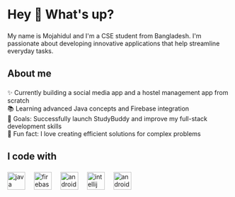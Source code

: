 <h1 align="left">Hey 👋 What's up?</h1>

###

<p align="left">My name is Mojahidul and I'm a CSE student from Bangladesh. I'm passionate about developing innovative applications that help streamline everyday tasks.</p>

###

<h2 align="left">About me</h2>

###

<p align="left">✨ Currently building a social media app and a hostel management app from scratch<br>📚 Learning advanced Java concepts and Firebase integration<br>🎯 Goals: Successfully launch StudyBuddy and improve my full-stack development skills<br>🎲 Fun fact: I love creating efficient solutions for complex problems</p>

###

<h2 align="left">I code with</h2>

###

<div align="left">
  <img src="https://cdn.jsdelivr.net/gh/devicons/devicon/icons/java/java-original.svg" height="40" alt="java logo" />
  <img width="12" />
  <img src="https://cdn.jsdelivr.net/gh/devicons/devicon/icons/firebase/firebase-plain.svg" height="40" alt="firebase logo" />
  <img width="12" />
  <img src="https://cdn.jsdelivr.net/gh/devicons/devicon/icons/android/android-original.svg" height="40" alt="android logo" />
  <img width="12" />
  <img src="https://cdn.jsdelivr.net/gh/devicons/devicon/icons/intellij/intellij-original.svg" height="40" alt="intellij idea logo" />
  <img width="12" />
  <img src="https://cdn.jsdelivr.net/gh/devicons/devicon/icons/androidstudio/androidstudio-original.svg" height="40" alt="android studio logo" />
  <img width="12" /

###
